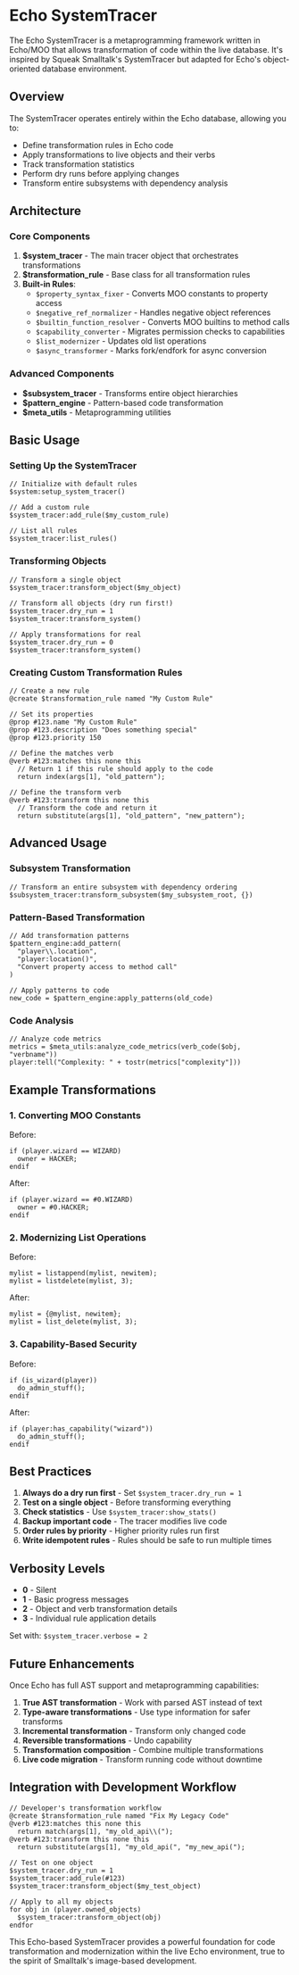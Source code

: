 # Echo SystemTracer

The Echo SystemTracer is a metaprogramming framework written in Echo/MOO that allows transformation of code within the live database. It's inspired by Squeak Smalltalk's SystemTracer but adapted for Echo's object-oriented database environment.

## Overview

The SystemTracer operates entirely within the Echo database, allowing you to:
- Define transformation rules in Echo code
- Apply transformations to live objects and their verbs
- Track transformation statistics
- Perform dry runs before applying changes
- Transform entire subsystems with dependency analysis

## Architecture

### Core Components

1. **$system_tracer** - The main tracer object that orchestrates transformations
2. **$transformation_rule** - Base class for all transformation rules
3. **Built-in Rules**:
   - `$property_syntax_fixer` - Converts MOO constants to property access
   - `$negative_ref_normalizer` - Handles negative object references
   - `$builtin_function_resolver` - Converts MOO builtins to method calls
   - `$capability_converter` - Migrates permission checks to capabilities
   - `$list_modernizer` - Updates old list operations
   - `$async_transformer` - Marks fork/endfork for async conversion

### Advanced Components

- **$subsystem_tracer** - Transforms entire object hierarchies
- **$pattern_engine** - Pattern-based code transformation
- **$meta_utils** - Metaprogramming utilities

## Basic Usage

### Setting Up the SystemTracer

```moo
// Initialize with default rules
$system:setup_system_tracer()

// Add a custom rule
$system_tracer:add_rule($my_custom_rule)

// List all rules
$system_tracer:list_rules()
```

### Transforming Objects

```moo
// Transform a single object
$system_tracer:transform_object($my_object)

// Transform all objects (dry run first!)
$system_tracer.dry_run = 1
$system_tracer:transform_system()

// Apply transformations for real
$system_tracer.dry_run = 0
$system_tracer:transform_system()
```

### Creating Custom Transformation Rules

```moo
// Create a new rule
@create $transformation_rule named "My Custom Rule"

// Set its properties
@prop #123.name "My Custom Rule"
@prop #123.description "Does something special"
@prop #123.priority 150

// Define the matches verb
@verb #123:matches this none this
  // Return 1 if this rule should apply to the code
  return index(args[1], "old_pattern");

// Define the transform verb
@verb #123:transform this none this
  // Transform the code and return it
  return substitute(args[1], "old_pattern", "new_pattern");
```

## Advanced Usage

### Subsystem Transformation

```moo
// Transform an entire subsystem with dependency ordering
$subsystem_tracer:transform_subsystem($my_subsystem_root, {})
```

### Pattern-Based Transformation

```moo
// Add transformation patterns
$pattern_engine:add_pattern(
  "player\\.location",
  "player:location()",
  "Convert property access to method call"
)

// Apply patterns to code
new_code = $pattern_engine:apply_patterns(old_code)
```

### Code Analysis

```moo
// Analyze code metrics
metrics = $meta_utils:analyze_code_metrics(verb_code($obj, "verbname"))
player:tell("Complexity: " + tostr(metrics["complexity"]))
```

## Example Transformations

### 1. Converting MOO Constants

Before:
```moo
if (player.wizard == WIZARD)
  owner = HACKER;
endif
```

After:
```moo
if (player.wizard == #0.WIZARD)
  owner = #0.HACKER;
endif
```

### 2. Modernizing List Operations

Before:
```moo
mylist = listappend(mylist, newitem);
mylist = listdelete(mylist, 3);
```

After:
```moo
mylist = {@mylist, newitem};
mylist = list_delete(mylist, 3);
```

### 3. Capability-Based Security

Before:
```moo
if (is_wizard(player))
  do_admin_stuff();
endif
```

After:
```moo
if (player:has_capability("wizard"))
  do_admin_stuff();
endif
```

## Best Practices

1. **Always do a dry run first** - Set `$system_tracer.dry_run = 1`
2. **Test on a single object** - Before transforming everything
3. **Check statistics** - Use `$system_tracer:show_stats()`
4. **Backup important code** - The tracer modifies live code
5. **Order rules by priority** - Higher priority rules run first
6. **Write idempotent rules** - Rules should be safe to run multiple times

## Verbosity Levels

- **0** - Silent
- **1** - Basic progress messages
- **2** - Object and verb transformation details  
- **3** - Individual rule application details

Set with: `$system_tracer.verbose = 2`

## Future Enhancements

Once Echo has full AST support and metaprogramming capabilities:

1. **True AST transformation** - Work with parsed AST instead of text
2. **Type-aware transformations** - Use type information for safer transforms
3. **Incremental transformation** - Transform only changed code
4. **Reversible transformations** - Undo capability
5. **Transformation composition** - Combine multiple transformations
6. **Live code migration** - Transform running code without downtime

## Integration with Development Workflow

```moo
// Developer's transformation workflow
@create $transformation_rule named "Fix My Legacy Code"
@verb #123:matches this none this
  return match(args[1], "my_old_api\\(");
@verb #123:transform this none this  
  return substitute(args[1], "my_old_api(", "my_new_api(");

// Test on one object
$system_tracer.dry_run = 1
$system_tracer:add_rule(#123)
$system_tracer:transform_object($my_test_object)

// Apply to all my objects
for obj in (player.owned_objects)
  $system_tracer:transform_object(obj)
endfor
```

This Echo-based SystemTracer provides a powerful foundation for code transformation and modernization within the live Echo environment, true to the spirit of Smalltalk's image-based development.